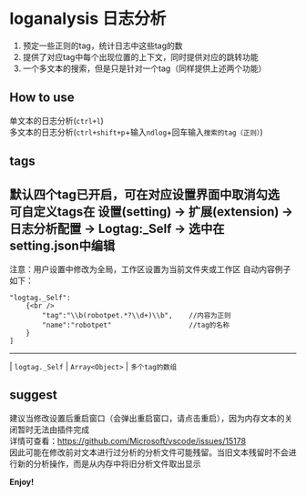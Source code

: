 # loganalysis 日志分析

1. 预定一些正则的tag，统计日志中这些tag的数<br />
2. 提供了对应tag中每个出现位置的上下文，同时提供对应的跳转功能<br />
3. 一个多文本的搜索，但是只是针对一个tag（同样提供上述两个功能）<br />

## How to use

单文本的日志分析(`ctrl+l`)<br />
多文本的日志分析(`ctrl+shift+p`+输入`ndlog`+回车输入`搜索的tag（正则）`)<br />

## tags

默认四个tag已开启，可在对应设置界面中取消勾选<br />
可自定义tags在   设置(setting) -> 扩展(extension) -> 日志分析配置 -> Logtag:_Self -> 选中在 setting.json中编辑 <br />
---
注意：用户设置中修改为全局，工作区设置为当前文件夹或工作区          自动内容例子如下：<br />
```
"logtag._Self":
    {<br />
        "tag":"\\b(robotpet.*?\\d+)\\b",    //内容为正则
        "name":"robotpet"                   //tag的名称
    }
]
```
---
| `logtag._Self` | `Array<Object>` | `多个tag的数组`    <br />     

## suggest

建议当修改设置后重启窗口（会弹出重启窗口，请点击重启），因为内存文本的关闭暂时无法由插件完成 <br />
详情可查看：[https://github.com/Microsoft/vscode/issues/15178 ](https://github.com/Microsoft/vscode/issues/15178 ) <br />
因此可能在修改前对文本进行过分析的分析文件可能残留。当旧文本残留时不会进行新的分析操作，而是从内存中将旧分析文件取出显示 <br />

**Enjoy!**

